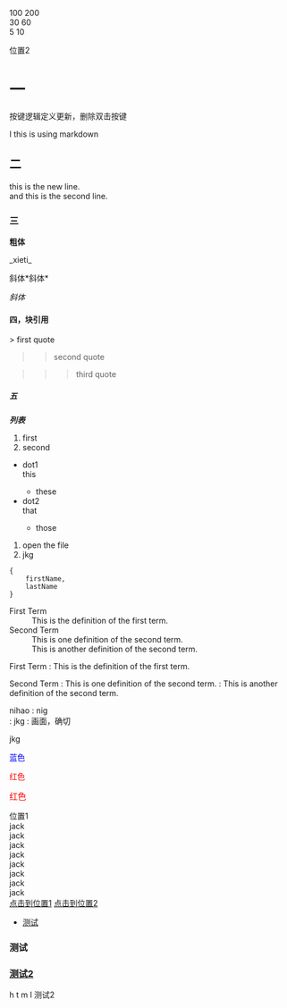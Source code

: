 100   200  
30    60   
5     10  



<a name="位置2">位置2</a>

<h1>一</h1> 
<p>按键逻辑定义更新，删除双击按键</p>
<p>I this is using markdown</p>
<h2>二</h2> 
<p>this is the new line.<br>and this is the second line.</p>
<h3>三</h3>
<p><strong>粗体</strong></p>
_xieti_ <p>斜体*斜体*</p>
<p><em>斜体</em></p>
<h4>四，块引用</h4>
<p> 
> first quote

>> second quote

>>> third quote

<h5>五</h5>
<p>
<strong><em>列表</em></strong><br>
<ol>
<li>first</li>
<li>second</li>
</ol>
<ul>
<li>dot1</li>
this
<ul>
<li>these</li>
</ul>
<li>dot2</li>
that
<ul>
<li>those</li>
</ul>
</ul>


1. open the file
2. jkg
	

``` 
{       
	firstName,  
	lastName  
}
```

<dl>
  <dt>First Term</dt>
  <dd>This is the definition of the first term.</dd>
  <dt>Second Term</dt>
  <dd>This is one definition of the second term. </dd>
  <dd>This is another definition of the second term.</dd>
</dl>
First Term
: This is the definition of the first term.

Second Term
: This is one definition of the second term.
: This is another definition of the second term.

nihao
: nig  
	: jkg
		: 画面，确切  

jkg 

<font color="blue">蓝色</font>

<p style="color:red;">红色</p>

<p style="font-family:arial;color:red;font-size:15px;">红色</p>





<!DOCTYPE html>
<html lang="en">
<head>
    <meta charset="UTF-8">
    <title>跳到文章指定位置</title>
</head>
<body>
<a name="位置1">位置1</a><br>
    jack<br>
    jack<br>
    jack<br>
    jack<br>
    jack<br>
    jack<br>
    jack<br>
    jack<br>
<a href="#位置1">点击到位置1</a>
</body>
</html>
<a href="#位置2">点击到位置2</a>





- [测试](#测试)

### <a id="测试">测试</a>



### <a href="#测试2">测试2</a>
h
t
m
l
<a id="测试2">测试2</a>

